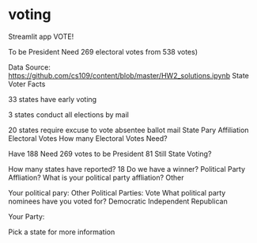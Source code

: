 # voting

Streamlit app VOTE!

To be President
Need 269 electoral votes from 538 votes)

Data Source: https://github.com/cs109/content/blob/master/HW2_solutions.ipynb
State Voter Facts

33 states have early voting

3 states conduct all elections by mail

20 states require excuse to vote absentee ballot mail
State Pary Affiliation
Electoral Votes
How many Electoral Votes Need?


Have 188 Need 269 votes to be President 81 Still
State Voting?

How many states have reported? 18 Do we have a winner?
Political Party Affliation?
What is your political party affliation?
Other

Your political pary: Other
Political Parties: Vote
What political party nominees have you voted for?
Democratic
Independent
Republican

Your Party:

Pick a state for more information
